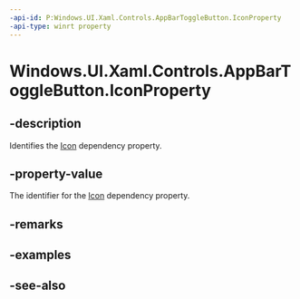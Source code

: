 ```yaml
---
-api-id: P:Windows.UI.Xaml.Controls.AppBarToggleButton.IconProperty
-api-type: winrt property
---
```


<!-- Property syntax
public Windows.UI.Xaml.DependencyProperty IconProperty { get; }
-->

# Windows.UI.Xaml.Controls.AppBarToggleButton.IconProperty

## -description
Identifies the [Icon](appbartogglebutton_icon.md) dependency property.



## -property-value
The identifier for the [Icon](appbartogglebutton_icon.md) dependency property.

## -remarks

## -examples

## -see-also
